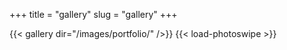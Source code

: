 +++
title = "gallery"
slug = "gallery"
+++

{{< gallery dir="/images/portfolio/" />}} {{< load-photoswipe >}}
